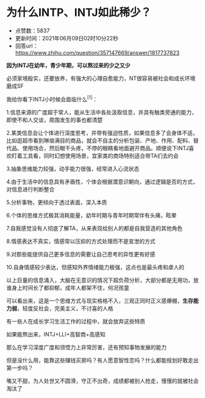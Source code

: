 # 为什么INTP、INTJ如此稀少？
- 点赞数：5837
- 更新时间：2021年06月09日02时10分22秒
- 回答url：https://www.zhihu.com/question/357147669/answer/1817737823
<body>
 <p data-pid="L2_k8945"><b>因为INTJ在幼年，青少年期，可以熬过来的少之又少</b></p>
 <p data-pid="LX6eaMl_">必须家境殷实，还要放养，有强大的心理自愈能力，NT很容易被社会和成长环境磨成SF</p>
 <p data-pid="N3Glu9Po">我给你看下INTJ小时候会面临什么<sup data-text="" data-url="https://www.zhihu.com/question/301999320/answer/1810481778" data-draft-node="inline" data-draft-type="reference" data-numero="1">[1]</sup>：</p>
 <p data-pid="vBuO-1i-">1.信息来源的广度超于常人，能从生活中各处汲取信息，并具有触类旁通的能力，即使不和人交谈，周围发生的事也都清楚</p>
 <p data-pid="NjvWOuMC">2.某类信息会让个体进行深度思考，并带有强迫性质，如果信息多了会身体不适，比如逛超市看到琳琅满目的商品，就会不自主的分析包装、产地、作用、配料、替代品、使用场合，然后眼干头疼，不停的眼睛看地面避开商品。顺便说下INTJ喜欢盯着工具看，同时幻想使用场景，宜家类的商场特别适合带TA们去约会</p>
 <p data-pid="ERjCV3Z8">3.抽象思维能力较强，动手能力很强，经常进入心流状态</p>
 <p data-pid="Ab62FnJE">4.由于生活中的信息具有矛盾性，个体会根据潜意识朝向，通过逻辑是否的方式，对信息进行判断整合</p>
 <p data-pid="n2AD1wOG">5.分析事物，更倾向于透过表面，深入本质</p>
 <p data-pid="xd4Usg2J">6.个体的思维方式极其消耗能量，幼年时期与青年时期常伴有头痛，眩晕</p>
 <p data-pid="bje3s85h">7.自我感觉没有人彻底了解TA，从来表现给别人的都是自我营造的其他角色</p>
 <p data-pid="KXaAJxe_">8.情感表达不真实，情感常以压抑的方式处理而不是宣泄的方式</p>
 <p data-pid="-qLbNu-b">9.对那些能提供自己更多信息的需要让自己思考的异性更有好感</p>
 <p data-pid="TJXIPdby">10.自身情感较少表达，但感知外界情绪能力极强，这点也是最头疼和虐人的</p>
 <p data-pid="xJd9P8Xo">以上巨量的信息涌入，大脑在无意识的情况下超负荷分析，大部分都是无用功，放谁身上时间长了都抑郁，成年人都架不住，何况孩童</p>
 <p data-pid="rc8StGFz">可以看出来，这是一个思维方式与现实格格不入，三观正同时正义感爆棚，<b>生存能力弱</b>，轻度反社会，完美主义，不讨喜的人格</p>
 <p data-pid="jsyuPqJL">有一些人在成长学习生活工作的过程中，就会放弃这些特质</p>
 <p data-pid="aDYOWOqC">如果能熬出来，INTJ+LLI+高智商+高感知</p>
 <p data-pid="Gy9RreYa">那么在学习深度广度和领悟力上非常厉害，还有预知事物发展的能力</p>
 <p data-pid="bPn9CAuu">但是没什么用，能靠这些赚钱买房吗？有人愿意智性恋吗？什么都能规划好敢走出第一步吗？</p>
 <p data-pid="gutYZ6gc">嘴又不甜，为人处世又不圆滑，守正不出奇，成绩都被别人抢走，慢慢的就被社会淘汰了</p>
 <p></p>
 <p></p>
 <p></p>
</body>